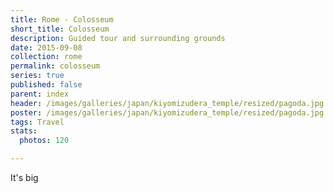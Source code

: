 ```yaml
---
title: Rome - Colosseum
short_title: Colosseum
description: Guided tour and surrounding grounds
date: 2015-09-08
collection: rome
permalink: colosseum
series: true
published: false
parent: index
header: /images/galleries/japan/kiyomizudera_temple/resized/pagoda.jpg
poster: /images/galleries/japan/kiyomizudera_temple/resized/pagoda.jpg
tags: Travel
stats:
  photos: 120

---
```



It's big
